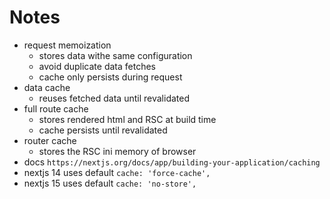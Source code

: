 # Notes

- request memoization
  - stores data withe same configuration
  - avoid duplicate data fetches
  - cache only persists during request
- data cache
  - reuses fetched data until revalidated
- full route cache
  - stores rendered html and RSC at build time
  - cache persists until revalidated
- router cache
  - stores the RSC ini memory of browser
- docs `https://nextjs.org/docs/app/building-your-application/caching`
- nextjs 14 uses default `cache: 'force-cache',`
- nextjs 15 uses default `cache: 'no-store',`
